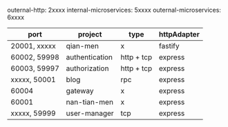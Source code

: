 outernal-http: 2xxxx
internal-microservices: 5xxxx
outernal-microservices: 6xxxx

| port         | project        | type       | httpAdapter |
| ------------ | -------------- | ---------- | ----------- |
| 20001, xxxxx | qian-men       | x          | fastify     |
| 60002, 59998 | authentication | http + tcp | express     |
| 60003, 59997 | authorization  | http + tcp | express     |
| xxxxx, 50001 | blog           | rpc        | express     |
| 60004        | gateway        | x          | express     |
| 60001        | nan-tian-men   | x          | express     |
| xxxxx, 59999 | user-manager   | tcp        | express     |
